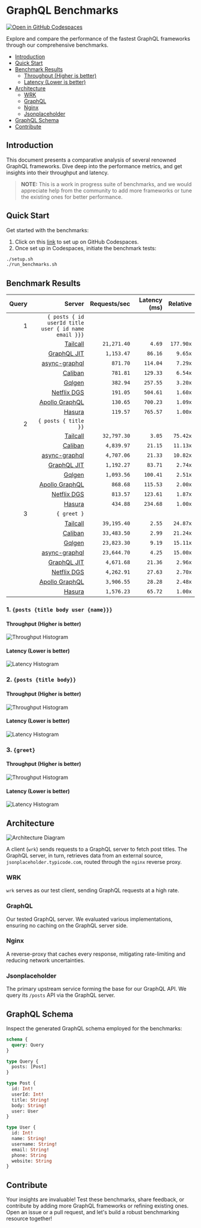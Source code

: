 # GraphQL Benchmarks <!-- omit from toc -->

[![Open in GitHub Codespaces](https://github.com/codespaces/badge.svg)](https://codespaces.new/tailcallhq/graphql-benchmarks)

Explore and compare the performance of the fastest GraphQL frameworks through our comprehensive benchmarks.

- [Introduction](#introduction)
- [Quick Start](#quick-start)
- [Benchmark Results](#benchmark-results)
  - [Throughput (Higher is better)](#throughput-higher-is-better)
  - [Latency (Lower is better)](#latency-lower-is-better)
- [Architecture](#architecture)
  - [WRK](#wrk)
  - [GraphQL](#graphql)
  - [Nginx](#nginx)
  - [Jsonplaceholder](#jsonplaceholder)
- [GraphQL Schema](#graphql-schema)
- [Contribute](#contribute)

[Tailcall]: https://github.com/tailcallhq/tailcall
[Gqlgen]: https://github.com/99designs/gqlgen
[Apollo GraphQL]: https://github.com/apollographql/apollo-server
[Netflix DGS]: https://github.com/netflix/dgs-framework
[Caliban]: https://github.com/ghostdogpr/caliban
[async-graphql]: https://github.com/async-graphql/async-graphql
[Hasura]: https://github.com/hasura/graphql-engine
[GraphQL JIT]: https://github.com/zalando-incubator/graphql-jit

## Introduction

This document presents a comparative analysis of several renowned GraphQL frameworks. Dive deep into the performance metrics, and get insights into their throughput and latency.

> **NOTE:** This is a work in progress suite of benchmarks, and we would appreciate help from the community to add more frameworks or tune the existing ones for better performance.

## Quick Start

Get started with the benchmarks:

1. Click on this [link](https://codespaces.new/tailcallhq/graphql-benchmarks) to set up on GitHub Codespaces.
2. Once set up in Codespaces, initiate the benchmark tests:

```bash
./setup.sh
./run_benchmarks.sh
```

## Benchmark Results

<!-- PERFORMANCE_RESULTS_START -->

| Query | Server | Requests/sec | Latency (ms) | Relative |
|-------:|--------:|--------------:|--------------:|---------:|
| 1 | `{ posts { id userId title user { id name email }}}` |
|| [Tailcall] | `21,271.40` | `4.69` | `177.90x` |
|| [GraphQL JIT] | `1,153.47` | `86.16` | `9.65x` |
|| [async-graphql] | `871.70` | `114.04` | `7.29x` |
|| [Caliban] | `781.81` | `129.33` | `6.54x` |
|| [Gqlgen] | `382.94` | `257.55` | `3.20x` |
|| [Netflix DGS] | `191.05` | `504.61` | `1.60x` |
|| [Apollo GraphQL] | `130.65` | `700.23` | `1.09x` |
|| [Hasura] | `119.57` | `765.57` | `1.00x` |
| 2 | `{ posts { title }}` |
|| [Tailcall] | `32,797.30` | `3.05` | `75.42x` |
|| [Caliban] | `4,839.97` | `21.15` | `11.13x` |
|| [async-graphql] | `4,707.06` | `21.33` | `10.82x` |
|| [GraphQL JIT] | `1,192.27` | `83.71` | `2.74x` |
|| [Gqlgen] | `1,093.56` | `100.41` | `2.51x` |
|| [Apollo GraphQL] | `868.68` | `115.53` | `2.00x` |
|| [Netflix DGS] | `813.57` | `123.61` | `1.87x` |
|| [Hasura] | `434.88` | `234.68` | `1.00x` |
| 3 | `{ greet }` |
|| [Tailcall] | `39,195.40` | `2.55` | `24.87x` |
|| [Caliban] | `33,483.50` | `2.99` | `21.24x` |
|| [Gqlgen] | `23,823.30` | `9.19` | `15.11x` |
|| [async-graphql] | `23,644.70` | `4.25` | `15.00x` |
|| [GraphQL JIT] | `4,671.68` | `21.36` | `2.96x` |
|| [Netflix DGS] | `4,262.91` | `27.63` | `2.70x` |
|| [Apollo GraphQL] | `3,906.55` | `28.28` | `2.48x` |
|| [Hasura] | `1,576.23` | `65.72` | `1.00x` |

<!-- PERFORMANCE_RESULTS_END -->



### 1. `{posts {title body user {name}}}`
#### Throughput (Higher is better)

![Throughput Histogram](assets/req_sec_histogram1.png)

#### Latency (Lower is better)

![Latency Histogram](assets/latency_histogram1.png)

### 2. `{posts {title body}}`
#### Throughput (Higher is better)

![Throughput Histogram](assets/req_sec_histogram2.png)

#### Latency (Lower is better)

![Latency Histogram](assets/latency_histogram2.png)

### 3. `{greet}`
#### Throughput (Higher is better)

![Throughput Histogram](assets/req_sec_histogram3.png)

#### Latency (Lower is better)

![Latency Histogram](assets/latency_histogram3.png)

## Architecture

![Architecture Diagram](assets/architecture.png)

A client (`wrk`) sends requests to a GraphQL server to fetch post titles. The GraphQL server, in turn, retrieves data from an external source, `jsonplaceholder.typicode.com`, routed through the `nginx` reverse proxy.

### WRK

`wrk` serves as our test client, sending GraphQL requests at a high rate.

### GraphQL

Our tested GraphQL server. We evaluated various implementations, ensuring no caching on the GraphQL server side.

### Nginx

A reverse-proxy that caches every response, mitigating rate-limiting and reducing network uncertainties.

### Jsonplaceholder

The primary upstream service forming the base for our GraphQL API. We query its `/posts` API via the GraphQL server.

## GraphQL Schema

Inspect the generated GraphQL schema employed for the benchmarks:

```graphql
schema {
  query: Query
}

type Query {
  posts: [Post]
}

type Post {
  id: Int!
  userId: Int!
  title: String!
  body: String!
  user: User
}

type User {
  id: Int!
  name: String!
  username: String!
  email: String!
  phone: String
  website: String
}
```

## Contribute

Your insights are invaluable! Test these benchmarks, share feedback, or contribute by adding more GraphQL frameworks or refining existing ones. Open an issue or a pull request, and let's build a robust benchmarking resource together!
